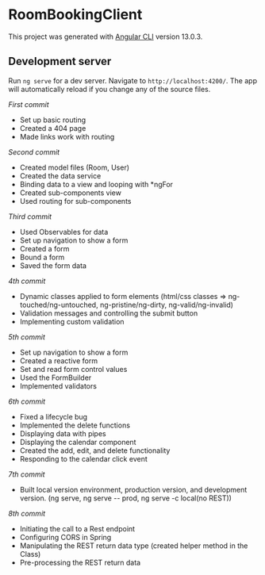 # RoomBookingClient

This project was generated with [Angular CLI](https://github.com/angular/angular-cli) version 13.0.3.

## Development server

Run `ng serve` for a dev server. Navigate to `http://localhost:4200/`. The app will automatically reload if you change any of the source files.

*First commit*
- Set up basic routing
- Created a 404 page
- Made links work with routing

*Second commit*
- Created model files (Room, User)
- Created the data service
- Binding data to a view and looping with *ngFor
- Created sub-components view
- Used routing for sub-components

*Third commit*
- Used Observables for data
- Set up navigation to show a form
- Created a form
- Bound a form
- Saved the form data

*4th commit*
- Dynamic classes applied to form elements (html/css classes => ng-touched/ng-untouched, ng-pristine/ng-dirty, ng-valid/ng-invalid)
- Validation messages and controlling the submit button
- Implementing custom validation

*5th commit*
- Set up navigation to show a form
- Created a reactive form
- Set and read form control values
- Used the FormBuilder
- Implemented validators

*6th commit*
- Fixed a lifecycle bug
- Implemented the delete functions
- Displaying data with pipes
- Displaying the calendar component
- Created the add, edit, and delete functionality
- Responding to the calendar click event

*7th commit*
- Built local version environment, production version, and development version. (ng serve, ng serve -- prod, ng serve -c local(no REST))

*8th commit*
- Initiating the call to a Rest endpoint
- Configuring CORS in Spring
- Manipulating the REST return data type (created helper method in the Class)
- Pre-processing the REST return data

